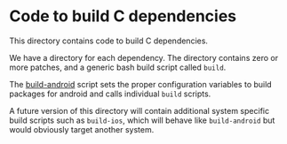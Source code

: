 # Code to build C dependencies

This directory contains code to build C dependencies.

We have a directory for each dependency. The directory contains zero or
more patches, and a generic bash build script called `build`.

The [build-android](build-android) script sets the proper configuration
variables to build packages for android and calls individual `build` scripts.

A future version of this directory will contain additional system
specific build scripts such as `build-ios`, which will behave like
`build-android` but would obviously target another system.
